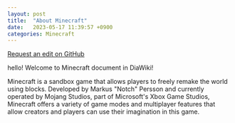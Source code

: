 ```yaml
---
layout: post
title:  "About Minecraft"
date:   2023-05-17 11:39:57 +0900
categories: Minecraft
---
```


<a href="https://github.com/DiaWiki/DiaWiki.GitHub.io/edit/main/{{ page.path }}">Request an edit on GitHub</a>

hello!
Welcome to Minecraft document in DiaWiki!

Minecraft is a sandbox game that allows players to freely remake the world using blocks. Developed by Markus "Notch" Persson and currently operated by Mojang Studios, part of Microsoft's Xbox Game Studios, Minecraft offers a variety of game modes and multiplayer features that allow creators and players can use their imagination in this game.